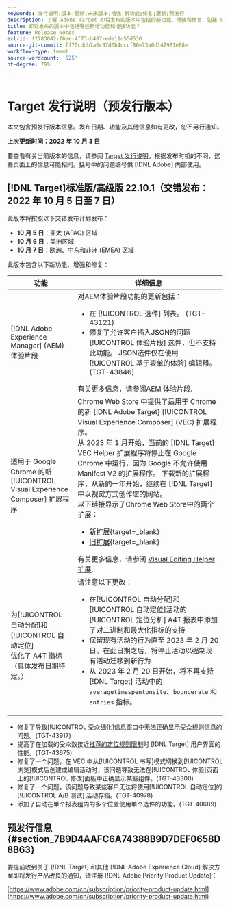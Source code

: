 ```yaml
---
keywords: 发行说明;版本;更新;未来版本;增强;新功能;修复;更新;预发行
description: 了解 Adobe Target 即将发布的版本中包括的新功能、增强和修复，包括 SDK、API 和 JavaScript 库。
title: 即将发布的版本中包括哪些新增功能和增强功能？
feature: Release Notes
exl-id: f2783042-f6ee-4f73-b487-ede11d55d530
source-git-commit: ff70cddb7a6c97d6b4dccf86e73a0d147981e88e
workflow-type: tm+mt
source-wordcount: '525'
ht-degree: 79%

---
```


# Target 发行说明（预发行版本）

本文包含预发行版本信息。发布日期、功能及其他信息如有更改，恕不另行通知。

**上次更新时间：2022 年 10 月 3 日**

要查看有关当前版本的信息，请参阅 [Target 发行说明](release-notes.md)。根据发布时机的不同，这些页面上的信息可能相同。括号中的问题编号供 [!DNL Adobe] 内部使用。

## [!DNL Target]标准版/高级版 22.10.1（交错发布：2022 年 10 月 5 日至 7 日）

此版本将按照以下交错发布计划发布：

* **10 月 5 日**：亚太 (APAC) 区域
* **10 月 6 日**：美洲区域
* **10 月 7 日**：欧洲、中东和非洲 (EMEA) 区域

此版本包含以下新功能、增强和修复：

| 功能 | 详细信息 |
| --- | --- |
| [!DNL Adobe Experience Manager] (AEM)体验片段 | 对AEM体验片段功能的更新包括：<ul><li>在 [!UICONTROL 选件] 列表。 (TGT-43121)</li><li>修复了允许客户插入JSON的问题 [!UICONTROL 体验片段] 选件，但不支持此功能。 JSON选件仅在使用 [!UICONTROL 基于表单的体验] 编辑器。 (TGT-43846)</li></ul>有关更多信息，请参阅AEM [体验片段](/help/main/c-experiences/c-manage-content/aem-experience-fragments.md). |
| 适用于 Google Chrome 的新 [!UICONTROL Visual Experience Composer] 扩展程序 | Chrome Web Store 中提供了适用于 Chrome 的新 [!DNL Adobe Target] [!UICONTROL Visual Experience Composer] (VEC) 扩展程序。<br>从 2023 年 1 月开始，当前的 [!DNL Target] VEC Helper 扩展程序将停止在 Google Chrome 中运行，因为 Google 不允许使用 Manifest V2 的扩展程序。 下载新的扩展程序，从新的一年开始，继续在 [!DNL Target] 中以视觉方式创作您的网站。<br>以下链接显示了Chrome Web Store中的两个扩展：<ul><li>[新扩展](https://chrome.google.com/webstore/detail/adobe-experience-cloud-vi/kgmjjkfjacffaebgpkpcllakjifppnca){target=_blank}</li><li>[旧扩展](https://chrome.google.com/webstore/detail/adobe-target-vec-helper/ggjpideecfnbipkacplkhhaflkdjagak){target=_blank}</li></ul>有关更多信息，请参阅 [Visual Editing Helper扩展](/help/main/c-experiences/c-visual-experience-composer/r-troubleshoot-composer/visual-editing-helper-extension.md). |
| 为[!UICONTROL 自动分配]和[!UICONTROL 自动定位]<br>优化了 A4T 指标（具体发布日期待定。） | 请注意以下更改：<ul><li>在[!UICONTROL 自动分配]和[!UICONTROL 自动定位]活动的[!UICONTROL 定位分析] A4T 报表中添加了对二进制和最大化指标的支持</li><li>保留现有活动的行为直至 2023 年 2 月 20 日。在此日期之后，将停止活动以强制现有活动迁移到新行为</li><li>从 2023 年 2 月 20 日开始，将不再支持 [!DNL Target] 活动中的 `averagetimespentonsite`、`bouncerate` 和 `entries` 指标。</li></ul> |

* 修复了导致[!UICONTROL 受众细化]信息窗口中无法正确显示受众规则信息的问题。(TGT-43917)
* 提高了在加载的受众数接近[推荐的定位规则限制](/help/main/r-troubleshooting-target/target-limits.md#targeting-rules)时 [!DNL Target] 用户界面的性能。(TGT-43675)
* 修复了一个问题，在 VEC 中从[!UICONTROL 书写]模式切换到[!UICONTROL 浏览]模式后创建或编辑活动时，该问题导致无法在[!UICONTROL 体验]页面上的[!UICONTROL 修改]面板中正确显示某些组件。(TGT-43300)
* 修复了一个问题，该问题导致某些客户无法将使用[!UICONTROL 自动定位]的 [!UICONTROL A/B 测试] 活动存档。(TGT-40978)
* 添加了自动在单个报表组内的多个位置使用单个选件的功能。(TGT-40689)

## 预发行信息 {#section_7B9D4AAFC6A74388B9D7DEF0658D8B63}

要提前收到关于 [!DNL Target] 和其他 [!DNL Adobe Experience Cloud] 解决方案即将发行产品改良的通知，请注册 [!DNL Adobe Priority Product Update]：

[https://www.adobe.com/cn/subscription/priority-product-update.html](https://www.adobe.com/cn/subscription/priority-product-update.html)
